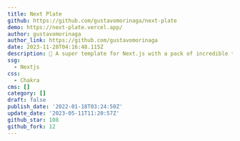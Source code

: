 ```yaml
---
title: Next Plate
github: https://github.com/gustavomorinaga/next-plate
demo: https://next-plate.vercel.app/
author: gustavomorinaga
author_link: https://github.com/gustavomorinaga
date: 2023-11-28T04:16:48.115Z
description: 🦸‍ A super template for Next.js with a pack of incredible tools
ssg:
  - Nextjs
css:
  - Chakra
cms: []
category: []
draft: false
publish_date: '2022-01-18T03:24:50Z'
update_date: '2023-05-11T11:20:57Z'
github_star: 108
github_fork: 12
---
```

